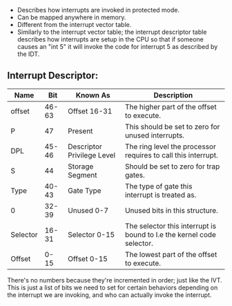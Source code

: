 * Describes how interrupts are invoked in protected mode.
* Can be mapped anywhere in memory.
* Different from the interrupt vector table.
* Similarly to the interrupt vector table; the interrupt descriptor table describes how interrupts are setup in the CPU so that if someone causes an "int 5" it will invoke the code for interrupt 5 as described by the IDT.

## Interrupt Descriptor:

| Name     | Bit   | Known As                   | Description                                                           |
| -------- | ----- | -------------------------- | --------------------------------------------------------------------- |
| offset   | 46-63 | Offset 16-31               | The higher part of the offset to execute.                             |
| P        | 47    | Present                    | This should be set to zero for unused interrupts.                     |
| DPL      | 45-46 | Descriptor Privilege Level | The ring level the processor requires to call this interrupt.         |
| S        | 44    | Storage Segment            | Should be set to zero for trap gates.                                 |
| Type     | 40-43 | Gate Type                  | The type of gate this interrupt is treated as.                        |
| 0        | 32-39 | Unused 0-7                 | Unused bits in this structure.                                        |
| Selector | 16-31 | Selector 0-15              | The selector this interrupt is bound to I.e the kernel code selector. |
| Offset   | 0-15  | Offset 0-15                | The lowest part of the offset to execute.                             |
There's no numbers because they're incremented in order; just like the IVT. This is just a list of bits we need to set for certain behaviors depending on the interrupt we are invoking, and who can actually invoke the interrupt.